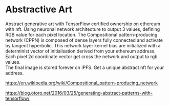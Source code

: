 # Abstractive Art

Abstract generative art with TensorFlow certified ownership on ethereum with nft.
Using neuronal network architecture to output 3 values, defining RGB value for each pixel location.
The Compositional pattern-producing network (CPPN) is composed of dense layers fully connected and activate by tangent hyperbolic.
This network layer kernel bias are initialized with a determinist vector of initialisation derived from your ethereum address.
Each pixel 2d coordinate vector get cross the network and output to rgb values.   
The final image is stored forever on IPFS.
Get a unique abstract nft for your address.

https://en.wikipedia.org/wiki/Compositional_pattern-producing_network

https://blog.otoro.net/2016/03/25/generating-abstract-patterns-with-tensorflow/

